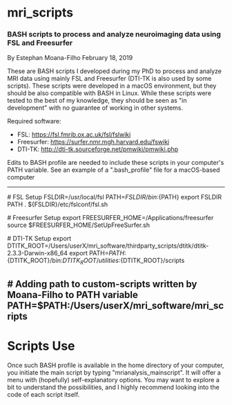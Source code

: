 # mri_scripts
### BASH scripts to process and analyze neuroimaging data using FSL and Freesurfer  
By Estephan Moana-Filho
February 18, 2019

These are BASH scripts I developed during my PhD to process and analyze MRI data using mainly FSL and Freesurfer (DTI-TK is also used by some scripts). These scripts were developed in a macOS environment, but they should be also compatible with BASH in Linux.  While these scripts were tested to the best of my knowledge, they should be seen as "in development" with no guarantee of working in other systems.

Required software:
- FSL: https://fsl.fmrib.ox.ac.uk/fsl/fslwiki
- Freesurfer: https://surfer.nmr.mgh.harvard.edu/fswiki
- DTI-TK: http://dti-tk.sourceforge.net/pmwiki/pmwiki.php  

Edits to BASH profile are needed to include these scripts in your computer's PATH variable. See an example of a ".bash_profile" file for a macOS-based computer

------------------
\# FSL Setup
FSLDIR=/usr/local/fsl
PATH=${FSLDIR}/bin:${PATH}
export FSLDIR PATH
. ${FSLDIR}/etc/fslconf/fsl.sh

\# Freesurfer Setup
export FREESURFER_HOME=/Applications/freesurfer
source $FREESURFER_HOME/SetUpFreeSurfer.sh

\# DTI-TK Setup
export DTITK_ROOT=/Users/userX/mri_software/thirdparty_scripts/dtitk/dtitk-2.3.3-Darwin-x86_64
export PATH=${PATH}:${DTITK_ROOT}/bin:${DTITK_ROOT}/utilities:${DTITK_ROOT}/scripts

\# Adding path to custom-scripts written by Moana-Filho to PATH variable
PATH=$PATH:/Users/userX/mri_software/mri_scripts
------------------

# Scripts Use
Once such BASH profile is available in the home directory of your computer, you initiate the main script by typing "mrianalysis_mainscript". It will offer a menu with (hopefully) self-explanatory options. You may want to explore a bit to understand the possibilities, and I highly recommend looking into the code of each script itself.